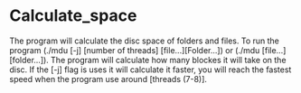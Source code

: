 # Calculate_space
The program will calculate the disc space of folders and files. To run the program (./mdu [-j] [number of threads] [file...][Folder...]) or (./mdu [file...][folder...]). The program will calculate how many blockes it will take on the disc. If the [-j] flag is uses it will calculate it faster, you will reach the fastest speed when the program use around [threads (7-8)].
